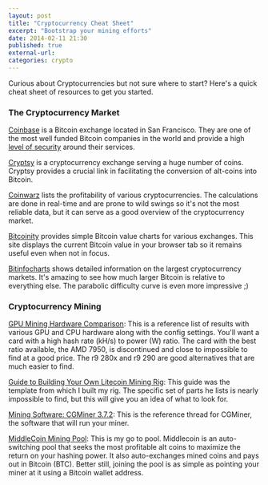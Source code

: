 ```yaml
---
layout: post
title: "Cryptocurrency Cheat Sheet"
excerpt: "Bootstrap your mining efforts"
date: 2014-02-11 21:30
published: true
external-url:
categories: crypto
---
```



Curious about Cryptocurrencies but not sure where to start? Here's a quick cheat sheet of resources to get you started.

### The Cryptocurrency Market

[Coinbase](https://www.coinbase.com/?r=5297831b5446868b09000036) is a Bitcoin exchange located in San Francisco. They are one of the most well funded Bitcoin companies in the world and provide a high [level of security](https://coinbase.com/security) around their services.

[Cryptsy](https://www.cryptsy.com/users/register?refid=105115) is a cryptocurrency exchange serving a huge number of coins. Cryptsy provides a crucial link in facilitating the conversion of alt-coins into Bitcoin.

[Coinwarz](http://www.coinwarz.com/cryptocurrency) lists the profitability of various cryptocurrencies. The calculations are done in real-time and are prone to wild swings so it's not the most reliable data, but it can serve as a good overview of the cryptocurrency market. 

[Bitcoinity](http://bitcoinity.org/markets) provides simple Bitcoin value charts for various exchanges. This site displays the current Bitcoin value in your browser tab so it remains useful even when not in focus.

[Bitinfocharts](http://bitinfocharts.com) shows detailed information on the largest cryptocurrency markets. It's amazing to see how much larger Bitcoin is relative to everything else. The parabolic difficulty curve is even more impressive ;)
 
### Cryptocurrency Mining

[GPU Mining Hardware Comparison](https://litecoin.info/Mining_hardware_comparison): This is a reference list of results with various GPU and CPU hardware along with the config settings. You'll want a card with a high hash rate (kH/s) to power (W) ratio. The card with the best ratio available, the AMD 7950, is discontinued and close to impossible to find at a good price. The r9 280x and r9 290 are good alternatives that are much easier to find. 

[Guide to Building Your Own Litecoin Mining Rig](http://www.cryptobadger.com/build-your-own-litecoin-mining-rig): This guide was the template from which I built my rig. The specific set of parts he lists is nearly impossible to find, but this will give you an idea of what to look for.

[Mining Software: CGMiner 3.7.2](https://bitcointalk.org/index.php?topic=28402.0): This is the reference thread for CGMiner, the software that will run your miner.

[MiddleCoin Mining Pool](http://middlecoin2.s3-website-us-west-2.amazonaws.com): This is my go to pool. Middlecoin is an auto-switching pool that seeks the most profitable alt coins to maximize the return on your hashing power. It also auto-exchanges mined coins and pays out in Bitcoin (BTC). Better still, joining the pool is as simple as pointing your miner at it using a Bitcoin wallet address.
